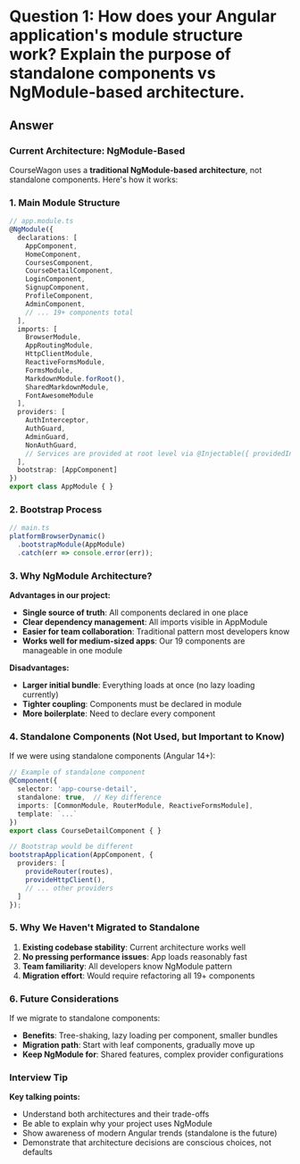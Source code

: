 # Question 1: How does your Angular application's module structure work? Explain the purpose of standalone components vs NgModule-based architecture.

## Answer

### Current Architecture: NgModule-Based

CourseWagon uses a **traditional NgModule-based architecture**, not standalone components. Here's how it works:

### 1. Main Module Structure

```typescript
// app.module.ts
@NgModule({
  declarations: [
    AppComponent,
    HomeComponent,
    CoursesComponent,
    CourseDetailComponent,
    LoginComponent,
    SignupComponent,
    ProfileComponent,
    AdminComponent,
    // ... 19+ components total
  ],
  imports: [
    BrowserModule,
    AppRoutingModule,
    HttpClientModule,
    ReactiveFormsModule,
    FormsModule,
    MarkdownModule.forRoot(),
    SharedMarkdownModule,
    FontAwesomeModule
  ],
  providers: [
    AuthInterceptor,
    AuthGuard,
    AdminGuard,
    NonAuthGuard,
    // Services are provided at root level via @Injectable({ providedIn: 'root' })
  ],
  bootstrap: [AppComponent]
})
export class AppModule { }
```

### 2. Bootstrap Process

```typescript
// main.ts
platformBrowserDynamic()
  .bootstrapModule(AppModule)
  .catch(err => console.error(err));
```

### 3. Why NgModule Architecture?

**Advantages in our project:**
- **Single source of truth**: All components declared in one place
- **Clear dependency management**: All imports visible in AppModule
- **Easier for team collaboration**: Traditional pattern most developers know
- **Works well for medium-sized apps**: Our 19 components are manageable in one module

**Disadvantages:**
- **Larger initial bundle**: Everything loads at once (no lazy loading currently)
- **Tighter coupling**: Components must be declared in module
- **More boilerplate**: Need to declare every component

### 4. Standalone Components (Not Used, but Important to Know)

If we were using standalone components (Angular 14+):

```typescript
// Example of standalone component
@Component({
  selector: 'app-course-detail',
  standalone: true,  // Key difference
  imports: [CommonModule, RouterModule, ReactiveFormsModule],
  template: `...`
})
export class CourseDetailComponent { }

// Bootstrap would be different
bootstrapApplication(AppComponent, {
  providers: [
    provideRouter(routes),
    provideHttpClient(),
    // ... other providers
  ]
});
```

### 5. Why We Haven't Migrated to Standalone

1. **Existing codebase stability**: Current architecture works well
2. **No pressing performance issues**: App loads reasonably fast
3. **Team familiarity**: All developers know NgModule pattern
4. **Migration effort**: Would require refactoring all 19+ components

### 6. Future Considerations

If we migrate to standalone components:
- **Benefits**: Tree-shaking, lazy loading per component, smaller bundles
- **Migration path**: Start with leaf components, gradually move up
- **Keep NgModule for**: Shared features, complex provider configurations

### Interview Tip

**Key talking points:**
- Understand both architectures and their trade-offs
- Be able to explain why your project uses NgModule
- Show awareness of modern Angular trends (standalone is the future)
- Demonstrate that architecture decisions are conscious choices, not defaults
